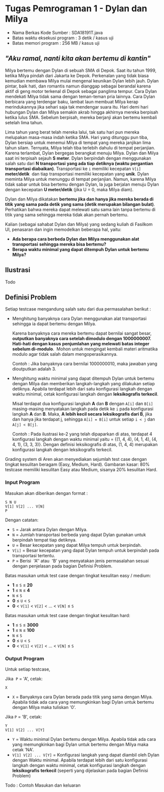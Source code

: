 # Tugas Pemrograman 1 - Dylan dan Milya

- Nama Berkas Kode Sumber : SDA18191T.java
- Batas waktu eksekusi program : 3 detik / kasus uji
- Batas memori program : 256 MB / kasus uji

## <i>"Aku ramal, nanti kita akan bertemu di kantin"</i>

Milya bertemu dengan Dylan di sebuah SMA di Depok. Saat itu tahun 1999, ketika
Milya pindah dari Jakarta ke Depok. Perkenalan yang tidak biasa kemudian membawa
Milya mulai mengenal keunikan Dylan lebih jauh. Dylan pintar, baik hati, dan
romantis namun dianggap sebagai berandal karena aktif di geng motor terkenal di
Depok sebagai panglima tempur​. Cara Dylan mendekati Milya tidak sama dengan
teman-teman pria lainnya. ​ Cara Dylan berbicara yang terdengar baku, lambat laun
membuat Milya kerap merindukannya jika sehari saja tak mendengar suara itu. Hari
demi hari hubungan Dylan dan Milya semakin akrab hingga akhirnya mereka berpisah
ketika lulus SMA. Sebelum berpisah, mereka berjanji akan bertemu kembali setelah
lima tahun.

Lima tahun yang berat telah mereka lalui, tak satu hari pun mereka melupakan
masa-masa indah ketika SMA. Hari yang ditunggu pun tiba, Dylan bersiap untuk
menemui Milya di tempat yang mereka janjikan lima tahun silam. Ternyata, Milya
telah tiba terlebih dahulu di tempat perjanjian. Karena terlambat, Dylan
bergegas berangkat menuju Milya. Dylan dan Milya saat ini terpisah sejauh **S**
**meter**​. Dylan berpindah dengan menggunakan salah satu dari **N transportasi**
**yang ada tiap detiknya (waktu pergantian transportasi diabaikan)**​.
Transportasi ke `i` memiliki kecepatan `V[i]` **meter/detik** ​ dan tiap
transportasi memiliki kecepatan yang **unik**. Dylan meminta Milya untuk
menunggu di tempat perjanjian. Namun, karena Milya tidak sabar untuk bisa
bertemu dengan Dylan, Ia juga berjalan menuju Dylan dengan kecepatan
**​U meter/detik** (jika U = 0, maka Milya diam)​.

Dylan dan Milya dikatakan **​bertemu jika dan hanya jika mereka berada di titik**
**yang sama pada detik yang sama (detik merupakan bilangan bulat)**. Perhatikan
bahwa mereka dapat melewati satu sama lain tanpa bertemu di titik yang sama
sehingga mereka tidak akan pernah bertemu.

Kalian (sebagai sahabat Dylan dan Milya) yang sedang kuliah di Fasilkom UI,
penasaran dan ingin memodelkan beberapa hal, yaitu:

- **Ada berapa cara berbeda Dylan dan Milya menggunakan alat transportasi**
  **sehingga mereka bisa bertemu?**
- **Berapa waktu minimal yang dapat ditempuh Dylan untuk bertemu Milya?**

## Ilustrasi

Todo

## Definisi Problem

Setiap testcase mengandung salah satu dari dua permasalahan berikut :

- Menghitung banyaknya cara Dylan menggunakan alat transportasi sehingga ia
  dapat bertemu dengan Milya.

  Karena banyaknya cara mereka bertemu dapat bernilai sangat besar, **outputkan**
  **banyaknya cara setelah dimodulo dengan 1000000007. Hati-hati dengan kasus**
  **penjumlahan yang melewati batas integer sebelum di-modulo**. ​ Mohon untuk
  mengingat kembali materi aritmatika modulo agar tidak salah dalam
  mengoperasikannya​.

  Contoh : Jika banyaknya cara bernilai 1000000010, maka jawaban yang
  dioutputkan adalah 3.

- Menghitung waktu minimal yang dapat ditempuh Dylan untuk bertemu dengan Milya
  dan memberikan langkah-langkah yang dilakukan setiap detiknya. Apabila
  terdapat lebih dari satu konfigurasi langkah dengan waktu minimal, cetak
  konfigurasi langkah dengan **leksikografis terkecil​**.

  Misal terdapat dua konfigurasi langkah **A** dan **B** dengan `A[i]` dan `B[i]`
  masing-masing menyatakan langkah pada detik ke `i` pada konfigurasi langkah
  **A** dan **B**. Maka, **A lebih kecil secara leksikografis dari B**, jika dan
  hanya jika terdapat j, sehingga `A[i] = B[i]` untuk setiap `i < j` dan
  `A[j] < B[j]`.

  Contoh : Pada ilustrasi ke-2 yang telah dipaparkan di atas, terdapat 4
  konfigurasi langkah dengan waktu minimal yaitu = {(1, 4, 4), (4, 1, 4),
  (4, 4, 1), (3, 3, 3)}. Dengan definisi leksikografis di atas, (1, 4, 4)
  merupakan konfigurasi langkah dengan leksikografis terkecil.

Grading system di Aren akan menyediakan sejumlah test case dengan tingkat
kesulitan beragam (Easy, Medium, Hard). Gambaran kasar: 80% testcase memiliki
kesulitan Easy atau Medium, sisanya 20% kesulitan Hard.

### Input Program

Masukan akan diberikan dengan format :

```text
S N U
V[1] V[2] ... V[N]
P
```

Dengan catatan:

- `S` = Jarak antara Dylan dengan Milya.
- `N` = Jumlah transportasi berbeda yang dapat Dylan gunakan untuk berpindah
  tempat tiap detiknya.
- `U` = Besar kecepatan yang dapat Milya tempuh untuk berpindah.
- `V[i]` = Besar kecepatan yang dapat Dylan tempuh untuk berpindah pada
  transportasi tertentu.
- `P` = Berisi ​ 'A’' atau ​ 'B'​ yang menyatakan jenis permasalahan sesuai dengan
  penjelasan pada bagian Definisi Problem.

Batas masukan untuk test case dengan tingkat kesulitan easy / medium:

- **1** ≤ `S` ≤ **20**
- **1** ≤ `N` ≤ **4**
- `N` ≤ `S`
- **0** ≤ `U` < `S`
- **0** < `V[1]` < `V[2]` < ... < `V[N]` ≤ `S`

Batas masukan untuk test case dengan tingkat kesulitan hard:

- **1** ≤ `S` ≤ **3000**
- **1** ≤ `N` ≤ **100**
- `N` ≤ `S`
- **0** ≤ `U` < `S`
- **0** < `V[1]` < `V[2]` < ... < `V[N]` ≤ `S`

### Output Program

Untuk setiap testcase,

Jika ​ `P` = 'A'​, cetak:

```text
X
```

- `X` = Banyaknya cara Dylan berada pada titik yang sama dengan Milya​. Apabila
  tidak ada cara yang memungkinkan bagi Dylan untuk bertemu dengan Milya maka
  tuliskan '0'.

Jika `P` = 'B', cetak:

```text
Y
V[1] V[2] ... V[Y]
```

- `Y` = Waktu minimal Dylan bertemu dengan Milya. Apabila tidak ada cara yang
  memungkinkan bagi Dylan untuk bertemu dengan Milya maka cetak 'NA'.
- `V[1] V[2] ... V[Y]` = Konfigurasi langkah yang dapat diambil oleh Dylan
  dengan Waktu minimal. Apabila terdapat lebih dari satu konfigurasi langkah
  dengan waktu minimal, cetak konfigurasi langkah dengan **leksikografis**
  **terkecil** (seperti yang dijelaskan pada bagian Definisi Problem)

Todo : Contoh Masukan dan keluaran
